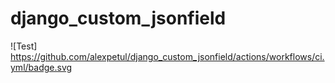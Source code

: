 # django_custom_jsonfield

![Test]
https://github.com/alexpetul/django_custom_jsonfield/actions/workflows/ci.yml/badge.svg
